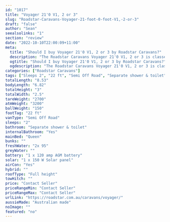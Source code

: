```yaml
---
id: "1017"
title: "Voyager 21'0 V1, 2 or 3"
slug: "Roadstar-Caravans-Voyager-21-foot-0-foot-V1,-2-or-3"
draft: "false"
author: "Sean"
seealsolinks: "1"
section: "review"
date: "2022-10-10T22:00:09+11:00"
meta:
  title: "Should I buy Voyager 21'0 V1, 2 or 3 by Roadstar Caravans?"
  description: "The Roadstar Caravans Voyager 21'0 V1, 2 or 3 is classed as Semi Off Road, and sleeps 2 people. It is Australian made and comes in at 22 ft. It generally has Separate shower & toilet."
  ogtitle: "Should I buy Voyager 21'0 V1, 2 or 3 by Roadstar Caravans?"
  ogdescription: "The Roadstar Caravans Voyager 21'0 V1, 2 or 3 is classed as Semi Off Road, and sleeps 2 people. It is Australian made and comes in at 22 ft. It generally has Separate shower & toilet."
categories: ["Roadstar Caravans"]
tags: ["Sleeps 2", "22 ft", "Semi Off Road", "Separate shower & toilet", "Full height", "Price Unknown"]
totalLength: "8.53"
bodyLength: "6.82"
totalHeight: "3"
totalWidth: "2.5"
tareWeight: "2700"
atmWeight: "3200"
ballWeight: "150"
footTag: "22 ft"
vanType: "Semi Off Road"
sleeps: "2"
bathroom: "Separate shower & toilet"
internalBathroom: "Yes"
mainBed: "Queen"
bunks: ""
freshWater: "2x 95"
greyWater: ""
battery: "1 x 120 amp AGM battery"
solar: "1 x 150 W Solar panel"
airCon: "Yes"
hybrid: ""
roofType: "Full height"
towHitch: ""
price: "Contact Seller"
priceRangeMin: "Contact Seller"
priceRangeMax: "Contact Seller"
urlLink: "https://roadstar.com.au/caravans/voyager/"
aussieMade: "Australian made"
noImage: ""
featured: "no"
---
```


